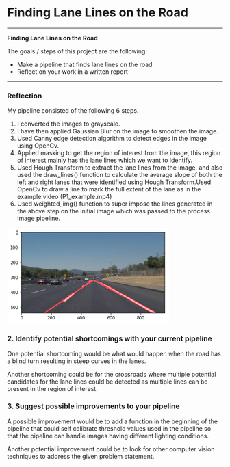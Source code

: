 # **Finding Lane Lines on the Road** 
---

**Finding Lane Lines on the Road**

The goals / steps of this project are the following:
* Make a pipeline that finds lane lines on the road
* Reflect on your work in a written report


[//]: # (Image References)

[image1]: ./examples/solidWhiteCurve.jpg

---

### Reflection
My pipeline consisted of the following 6 steps. 
1. I converted the images to grayscale.
2. I have then applied Gaussian Blur on the image to smoothen the image.
3. Used Canny edge detection algorithm to detect edges in the image using OpenCv.
4. Applied masking to get the region of interest from the image, this region of interest mainly has the lane lines which we want to identify.
5. Used Hough Transform to extract the lane lines from the image, and also used the draw_lines() function to calculate the average slope of both the left and right lanes that were identified using Hough Transform.Used OpenCv to draw a line to mark the full extent of the lane as in the example video (P1_example.mp4)
6. Used weighted_img() function to super impose the lines generated in the above step on the initial image which was passed to the process image pipeline.

![alt text][image1]


### 2. Identify potential shortcomings with your current pipeline


One potential shortcoming would be what would happen when the road has a blind turn resulting in steep curves in the lanes. 

Another shortcoming could be for the crossroads where multiple potential candidates for the lane lines could be detected as multiple lines can be present in the region of interest.


### 3. Suggest possible improvements to your pipeline

A possible improvement would be to add a function in the beginning of the pipeline that could self calibrate threshold values used in the pipeline so that the pipeline can handle images having different lighting conditions.

Another potential improvement could be to look for other computer vision techniques to address the given problem statement.
